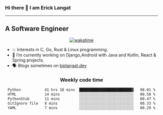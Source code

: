 ### Hi there 👋 I am Erick Langat
---
## A Software Engineer

<div align="center">
  
[![wakatime](https://wakatime.com/badge/user/55eadf42-c1c5-4930-b153-72952ac5ca5c.svg)](https://wakatime.com/@55eadf42-c1c5-4930-b153-72952ac5ca5c)

</div>

<!--
**elkiplangat/elkiplangat** is a ✨ _special_ ✨ repository because its `README.md` (this file) appears on your GitHub profile.

Here are some ideas to get you started:

- 🔭 I’m currently working on ...
- 🌱 I’m currently learning ...
- 👯 I’m looking to collaborate on ...
- 🤔 I’m looking for help with ...
- 💬 Ask me about ...
- 📫 How to reach me: ...
- 😄 Pronouns: ...
- ⚡ Fun fact: ...
-->
- 💥 Interests in C, Go, Rust & Linux programming. 
- 🔭 I’m currently working on Django,Android with Java and Kotlin, React & Spring projects.
-  🗣️ Blogs sometimes on [kiplangat.dev](https://kiplangat.dev)

<div align="center">
  <h3> Weekly code time </h3>

<!--START_SECTION:waka-->

```txt
Python           41 hrs 18 mins  ████████████████████████▓   98.01 %
HTML             14 mins         ░░░░░░░░░░░░░░░░░░░░░░░░░   00.58 %
PythonStub       11 mins         ░░░░░░░░░░░░░░░░░░░░░░░░░   00.47 %
GitIgnore file   8 mins          ░░░░░░░░░░░░░░░░░░░░░░░░░   00.33 %
YAML             7 mins          ░░░░░░░░░░░░░░░░░░░░░░░░░   00.29 %
```

<!--END_SECTION:waka-->

</div>
